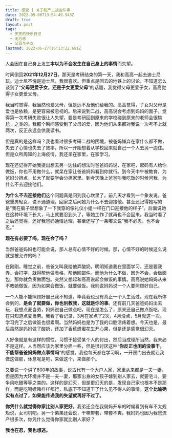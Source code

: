 ```yaml
---
title: 感受 | 关于脱产二战这件事
date: 2022-05-06T13:54:49.943Z
draft: true
layout: post
tags:
  - 天天的快乐日记
  - 无力感
  - 父母与子女
lastmod: 2022-06-27T16:13:22.681Z
---
```

人会因在自己身上发生**本以为不会发生在自己身上的事情**而失望。

时间倒回**2021年12月27日**，那天是考研结束的第一天，我和高高一起去迪士尼玩。迪士尼不愧是迪士尼，我很喜欢。但重点是回去的地铁上的讨论，不知道怎么谈到了“**父母更爱子女，还是子女更爱父母**”的话题，我觉得父母更爱子女，高高觉得子女更爱父母。

我当时觉得，我当然也爱父母，但是远不及他们给我的。高高觉得，子女对父母是爱也是依赖，是更容易被忽视的。后来说到二战，高高说会考虑到妈妈的面子，觉得第一次考研失败很让人失望，要是考研回到原来的学校碰到原来的老师会很尴尬，之类的。我那个瞬间感受到了父母的爱，因为他们从来都对我说一次考不上就两次，反正永远会供我读书。

但是真的是这样吗？我也看过很多考研二战的困境，被爸妈嫌弃在家什么都不做，失去了心情也失去了效率，所以一开始想着从学校回来就自己一个人去另一边住。但是众所周知的上海疫情，我还呆在家里，在家学习。

现在还记得开始我提出想去另一边住的想法时爸爸妈妈说，在家吧，起码有人给你做饭，你也不用做什么，就呆在家让爸爸妈妈看到你就行。到今天中午被教育，为爸妈分担点，长大了就要学会分担家里。到今天晚上爸爸叫我吃饭的时候问我，为什么不去迎接他们。

**为什么不去迎接他们**这个问题真是问到我心坎里了。前几天才看到一个象友说，爸爸重男轻女，说不通道理，回家之后问她为什么不去迎接他。甚至还记得她写的是“我在脑子里想象了一下我穿的像礼仪小姐一样在门口迎接他的样子”。后面说她在这种环境下长大，马上就要忍到头了，等她工作了就再也不会回来。我当时看了之后还觉得，还好我爸妈通情达理，甚至还写了一条嘟文说“我不必忍，也不会忍。”

**现在有必要了吗，现在会了吗？**

当然爸爸妈妈也可能会说，那人总有心情不好的时候。那，心情不好的时候这么说就是被允许的吗？

在刚刚，睡觉之前，爸爸又叫我给他弄酸奶，明明知道我在里面学习，还是要我弄。会打字，就得帮他做表格，帮他回邮件。而他为什么不做，因为不会。会做面包，那你就负责做面包。突然又想起和高高说起会做饭的事情。高高说她妈妈从来不教她做饭，因为如果会做饭，就要做饭。我则说妈妈说一个人要照顾好自己。

一个人能不能照顾好自己我不知道，毕竟我也没有真正一个人生活过。现在我所体会到的，**是会了就要做，你也别教我，这就是你的事**。还有前几天爸爸妈妈出去玩，我想点麦当劳，妈妈说自己做点吧，现在是怎么了，原来还自己做点饭吃，现在只知道点麦当劳。我看了看记录，3月在家点了2次，4月没点，5月就这一次。学习完了之后做饭也很累啊。当然妈妈也是为了我的口腔溃疡着想。今天也是，最后虽然是妈妈做了酸奶，还加了香蕉蜂蜜花生开心果，但是还是感觉很幻灭。

人好像就是有这样的惯性，习惯于接受某个人的付出，然后当成理所当然，我未必不是这样。人当然应该为家里分担一些，但是很讨厌这种“**你反正也闲的没事干，不能帮爸爸妈妈做点事情吗**”的感觉。我也每天都在学习啊，一开房门出去就让我做这做那，休息呢是吧，来做这个，来做那个。

又要说一个讲了800年的故事，说古代有一个大户人家，家里从来都是一夫一妻，但是因为大环境并不是一夫一妻，那家出身的女孩子嫁到别人家去，就要宅斗，要争风吃醋等等之类的。这样的是幻灭，但是更幻灭的是，发现自己家也根本不是那样，而是吃喝嫖赌样样都行，私底下不知道干了什么见不得人的事情。**这个比喻确实有点过了，如果能传递我的失望就再好不过了。**

**你凭什么就觉得你家比别人家更好**，我弟还会在我舅妈开车的时候看到有车不太规矩说，女司机吧。另一个弟弟还会说，干嘛带套，带套不爽。我妈妈也因为我爸流产很多次，你凭什么觉得你家就比别人家好？

**我也在忍，我也想逃。**